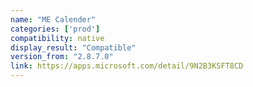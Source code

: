 ```yaml
---
name: "ME Calender"
categories: ['prod']
compatibility: native
display_result: "Compatible"
version_from: "2.8.7.0"
link: https://apps.microsoft.com/detail/9N2B3KSFT8CD
---
```

